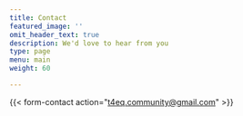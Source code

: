 ```yaml
---
title: Contact
featured_image: ''
omit_header_text: true
description: We'd love to hear from you
type: page
menu: main
weight: 60

---
```

<!-- 
This is an example of a custom shortcode that you can put right into your content. You will need to add a form action to the shortcode to make it work. Check out [Formspree](https://formspree.io/) for a simple, free form service.  -->

{{< form-contact action="t4eq.community@gmail.com"  >}}
